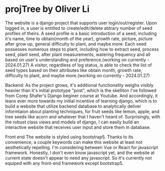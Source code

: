 # projTree by Oliver Li
The website is a django project that supports user login/out/register. Upon logged in, a user is entitled to create/edit/delete abtrary number of seed profiles of theirs.
A seed profile is a basic introduction of a seed, including it's name, time to obtain(month of the year), growth rate, picture, picture after grow up, general difficulty to plant, and maybe more. Each seed possesses numerous steps to plant, including how to extract seed, process seed, plant seed, after plant measurements, watering frequency and all based on user's understanding and preference.(working on currently - 2024.01.27)
A visitor, regardless of log status, is able to check the list of seed types based on their attributes like obtain month, growth rate, difficulty to plant, and maybe more.(working on currently - 2024.01.27)

Backend:
As the project grows, it's additional functionality weighs visibly heavier than it's initial prototype "post", which is the skelliton I've followed from Corey Shafer's Django beginer course at Youtube. And accordingly, it leans ever more towards my initial incentive of learning django, which is to build a website that utilize backend database to analytically deliver informtaion about planting techniques, for fruit seeds like lemon, apple, and tree seeds like acorn and whatever that I haven't heard of. Surprisingly, with the robust class views and models of django, I can easily build an interactive website that receives user input and store them in database.

Front end
The website is styled using bootstrap5. Thanks to its convenience, a couple keywords can make this website at least not aesthetically repelling.
I'm considering between Vue or React for javascript framework. Honestly, I don't even know javascript yet, and the website at current state doesn't appear to need any javascript. So it's currently not equiped with any front-end framework except bootstrap5.
